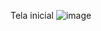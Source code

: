 Tela inicial
![image](https://github.com/user-attachments/assets/7cd8485d-9b88-40c1-9685-97d4b43a5e92)
